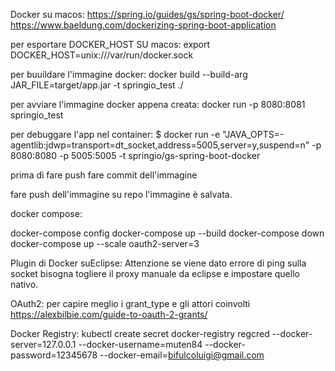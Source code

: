 Docker su macos:
https://spring.io/guides/gs/spring-boot-docker/
https://www.baeldung.com/dockerizing-spring-boot-application


 per esportare  DOCKER_HOST SU macos:
   export DOCKER_HOST=unix:///var/run/docker.sock
   
 per buuildare l'immagine docker:
 docker build --build-arg JAR_FILE=target/app.jar -t springio_test ./
 
 per avviare l'immagine docker appena creata:
 docker run -p 8080:8081 springio_test
 
 
 per debuggare l'app nel container:
 $ docker run -e "JAVA_OPTS=-agentlib:jdwp=transport=dt_socket,address=5005,server=y,suspend=n" -p 8080:8080 -p 5005:5005 -t springio/gs-spring-boot-docker
 
 prima di fare push fare commit dell'immagine
 
 fare push dell'immagine su repo
  l'immagine è salvata.
 
 docker compose:
 
 docker-compose config
 docker-compose up --build
 docker-compose down
 docker-compose up --scale oauth2-server=3
 
 

Plugin di Docker suEclipse:
 Attenzione se viene dato errore di ping sulla socket bisogna togliere il proxy manuale da eclipse e impostare quello nativo.
 
 
OAuth2:
per capire meglio i grant_type e gli attori coinvolti
https://alexbilbie.com/guide-to-oauth-2-grants/

Docker Registry:
kubectl create secret docker-registry regcred --docker-server=127.0.0.1 --docker-username=muten84 --docker-password=12345678 --docker-email=bifulcoluigi@gmail.com